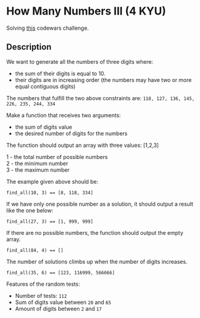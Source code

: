 # How Many Numbers III (4 KYU)

Solving [this](https://www.codewars.com/kata/5877e7d568909e5ff90017e6/train/ruby) codewars challenge.

## Description

We want to generate all the numbers of three digits where:

- the sum of their digits is equal to 10.
- their digits are in increasing order (the numbers may have two or more equal contiguous digits)

The numbers that fulfill the two above constraints are: `118, 127, 136, 145, 226, 235, 244, 334`

Make a function that receives two arguments:

- the sum of digits value
- the desired number of digits for the numbers

The function should output an array with three values: [1,2,3]

1 - the total number of possible numbers </br>
2 - the minimum number </br>
3 - the maximum number </br>

The example given above should be:

`find_all(10, 3) == [8, 118, 334]`

If we have only one possible number as a solution, it should output a result like the one below:

`find_all(27, 3) == [1, 999, 999]`

If there are no possible numbers, the function should output the empty array.

`find_all(84, 4) == []`

The number of solutions climbs up when the number of digits increases.

`find_all(35, 6) == [123, 116999, 566666]`

Features of the random tests:

- Number of tests: `112`
- Sum of digits value between `20` and `65`
- Amount of digits between `2` and `17`
